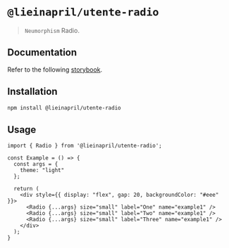 # `@lieinapril/utente-radio`

> `Neumorphism` Radio.

## Documentation

Refer to the following [storybook](https://lordono.github.io/utente/).

## Installation

```bash
npm install @lieinapril/utente-radio
```

## Usage

```JSX
import { Radio } from '@lieinapril/utente-radio';

const Example = () => {
  const args = {
    theme: "light"
  };

  return (
    <div style={{ display: "flex", gap: 20, backgroundColor: "#eee" }}>
      <Radio {...args} size="small" label="One" name="example1" />
      <Radio {...args} size="small" label="Two" name="example1" />
      <Radio {...args} size="small" label="Three" name="example1" />
    </div>
  );
}
```
